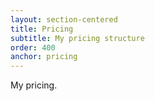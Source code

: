 ```yaml
---
layout: section-centered
title: Pricing
subtitle: My pricing structure
order: 400
anchor: pricing
---
```

My pricing.
